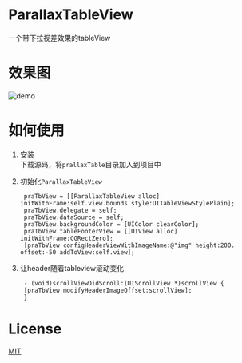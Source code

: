 # ParallaxTableView
一个带下拉视差效果的tableView

# 效果图
![demo](http://cl.ly/image/1W3A1r0m3r1D/Screen%20Recording%202015-03-26%20at%2011.28%20%E4%B8%8A%E5%8D%88.gif)
# 如何使用
1. 安装<br>
  下载源码，将`prallaxTable`目录加入到项目中  

2. 初始化`ParallaxTableView`  

        praTbView = [[ParallaxTableView alloc] initWithFrame:self.view.bounds style:UITableViewStylePlain];
    	praTbView.delegate = self;
    	praTbView.dataSource = self;
    	praTbView.backgroundColor = [UIColor clearColor];
    	praTbView.tableFooterView = [[UIView alloc] initWithFrame:CGRectZero];
	    [praTbView configHeaderViewWithImageName:@"img" height:200. offset:-50 addToView:self.view];

3. 让header随着tableview滚动变化  

  		- (void)scrollViewDidScroll:(UIScrollView *)scrollView {
	    [praTbView modifyHeaderImageOffset:scrollView];
	  	}

# License
  [MIT](http://choosealicense.com/licenses/mit/)
